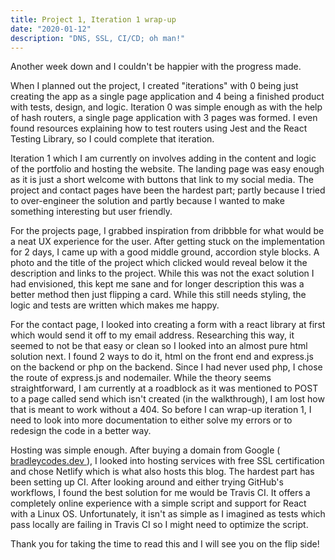 ```yaml
---
title: Project 1, Iteration 1 wrap-up
date: "2020-01-12"
description: "DNS, SSL, CI/CD; oh man!"
---
```


Another week down and I couldn't be happier with the progress made. 

When I planned out the project, I created "iterations" with 0 being just creating the app as a single page application and 4 being a finished product with tests, design, and logic. Iteration 0 was simple enough as with the help of hash routers, a single page application with 3 pages was formed. I even found resources explaining how to test routers using Jest and the React Testing Library, so I could complete that iteration. 

Iteration 1 which I am currently on involves adding in the content and logic of the portfolio and hosting the website. The landing page was easy enough as it is just a short welcome with buttons that link to my social media. The project and contact pages have been the hardest part; partly because I tried to over-engineer the solution and partly because I wanted to make something interesting but user friendly.

For the projects page, I grabbed inspiration from dribbble for what would be a neat UX experience for the user. After getting stuck on the implementation for 2 days, I came up with a good middle ground, accordion style blocks. A photo and the title of the project which clicked would reveal below it the description and links to the project. While this was not the exact solution I had envisioned, this kept me sane and for longer description this was a better method then just flipping a card. While this still needs styling, the logic and tests are written which makes me happy.

For the contact page, I looked into creating a form with a react library at first which would send it off to my email address. Researching this way, it seemed to not be that easy or clean so I looked into an almost pure html solution next. I found 2 ways to do it, html on the front end and express.js on the backend or php on the backend. Since I had never used php, I chose the route of express.js and nodemailer. While the theory seems straightforward, I am currently at a roadblock as it was mentioned to POST to a page called send which isn't created (in the walkthrough), I am lost how that is meant to work without a 404. So before I can wrap-up iteration 1, I need to look into more documentation to either solve my errors or to redesign the code in a better way.

Hosting was simple enough. After buying a domain from Google (<a href = "bradleycodes.dev" target="_blank"> bradleycodes.dev </a>), I looked into hosting services with free SSL certification and chose Netlify which is what also hosts this blog. The hardest part has been setting up CI. After looking around and either trying GitHub's workflows, I found the best solution for me would be Travis CI. It offers a completely online experience with a simple script and support for React with a Linux OS. Unfortunately, it isn't as simple as I imagined as tests which pass locally are failing in Travis CI so I might need to optimize the script.

Thank you for taking the time to read this and I will see you on the flip side!